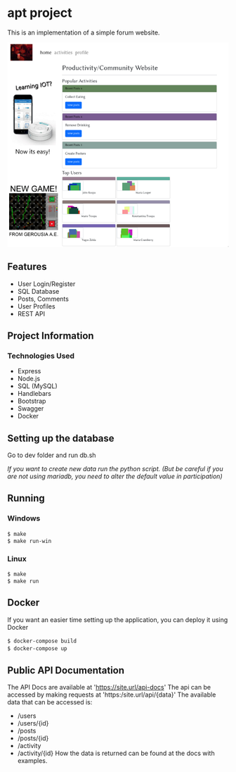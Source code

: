 # apt project

This is an implementation of a simple forum website.

![The forum home page.](/docs/media/home.png)

## Features

* User Login/Register
* SQL Database
* Posts, Comments
* User Profiles
* REST API

## Project Information

### Technologies Used

* Express
* Node.js 
* SQL (MySQL)
* Handlebars
* Bootstrap 
* Swagger
* Docker

## Setting up the database

Go to dev folder and run db.sh

_If you want to create new data run the python script. (But be careful if you are not using mariadb, you need to alter the default value in participation)_

## Running

### Windows

```
$ make
$ make run-win
```

### Linux

```
$ make
$ make run
```

## Docker

If you want an easier time setting up the application, you can deploy it using Docker

```bash 
$ docker-compose build
$ docker-compose up
```
## Public API Documentation
The API Docs are available at 'https://site.url/api-docs'
The api can be accessed by making requests at 'https:/site.url/api/{data}'
The available data that can be accessed is:
- /users
- /users/{id}
- /posts
- /posts/{id}
- /activity
- /activity/{id}
How the data is returned can be found at the docs with examples.